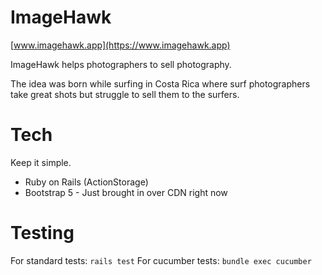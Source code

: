 # ImageHawk

[www.imagehawk.app](https://www.imagehawk.app)

ImageHawk helps photographers to sell photography.

The idea was born while surfing in Costa Rica where surf photographers take great shots but struggle to sell them to the surfers.

# Tech

Keep it simple.

- Ruby on Rails (ActionStorage)
- Bootstrap 5 - Just brought in over CDN right now

# Testing

For standard tests: `rails test`
For cucumber tests: `bundle exec cucumber`
